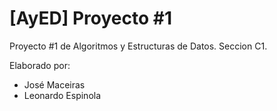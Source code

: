 # [AyED] Proyecto #1

Proyecto #1 de Algoritmos y Estructuras de Datos. Seccion C1.

Elaborado por:

- José Maceiras
- Leonardo Espinola

